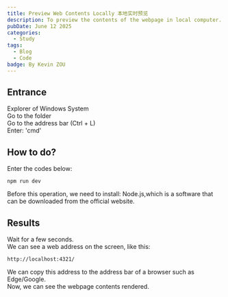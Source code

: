 ```yaml
---
title: Preview Web Contents Locally 本地实时预览
description: To preview the contents of the webpage in local computer.
pubDate: June 12 2025
categories:
  - Study
tags:
  - Blog
  - Code
badge: By Kevin ZOU
---
```


## Entrance
Explorer of Windows System  
Go to the folder  
Go to the address bar (Ctrl + L)  
Enter: 'cmd'
## How to do?
Enter the codes below:
```
npm run dev
```
Before this operation, we need to install: Node.js,which is a software that can be downloaded from the official website.

## Results
Wait for a few seconds.  
We can see a web address on the screen, like this:  
```
http://localhost:4321/
```

We can copy this address to the address bar of a browser such as Edge/Google.  
Now, we can see the webpage contents rendered.